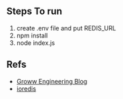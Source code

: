 ## Steps To run
1. create .env file and put REDIS_URL
2. npm install
3. node index.js

## Refs
- [Groww Engineering Blog](https://tech.groww.in/rate-limiter-and-its-algorithms-with-illustrations-564455162935)
- [ioredis](https://github.com/redis/ioredis#readme)